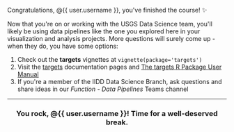 Congratulations, @{{ user.username }}, you've finished the course! :sparkles:

Now that you're on or working with the USGS Data Science team, you'll likely be using data pipelines like the one you explored here in your visualization and analysis projects. More questions will surely come up - when they do, you have some options:

1. Check out the **targets** vignettes at `vignette(package='targets')`
1. Visit the [targets](https://docs.ropensci.org/targets/) documentation pages and [The targets R Package User Manual](https://books.ropensci.org/targets/)
1. If you're a member of the IIDD Data Science Branch, ask questions and share ideas in our *Function - Data Pipelines* Teams channel

<hr><h3 align="center">You rock, @{{ user.username }}! Time for a well-deserved break.</h3>
